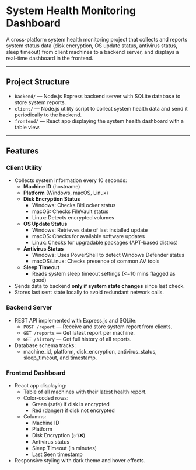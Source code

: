 # System Health Monitoring Dashboard

A cross-platform system health monitoring project that collects and reports system status data (disk encryption, OS update status, antivirus status, sleep timeout) from client machines to a backend server, and displays a real-time dashboard in the frontend.

---

## Project Structure

- `backend/` — Node.js Express backend server with SQLite database to store system reports.
- `client/` — Node.js utility script to collect system health data and send it periodically to the backend.
- `frontend/` — React app displaying the system health dashboard with a table view.

---

## Features

### Client Utility
- Collects system information every 10 seconds:
  - **Machine ID** (hostname)
  - **Platform** (Windows, macOS, Linux)
  - **Disk Encryption Status**
    - Windows: Checks BitLocker status
    - macOS: Checks FileVault status
    - Linux: Detects encrypted volumes
  - **OS Update Status**
    - Windows: Retrieves date of last installed update
    - macOS: Checks for available software updates
    - Linux: Checks for upgradable packages (APT-based distros)
  - **Antivirus Status**
    - Windows: Uses PowerShell to detect Windows Defender status
    - macOS/Linux: Checks presence of common AV tools
  - **Sleep Timeout**
    - Reads system sleep timeout settings (<=10 mins flagged as good)
- Sends data to backend **only if system state changes** since last check.
- Stores last sent state locally to avoid redundant network calls.

### Backend Server
- REST API implemented with Express.js and SQLite:
  - `POST /report` — Receive and store system report from clients.
  - `GET /reports` — Get latest report per machine.
  - `GET /history` — Get full history of all reports.
- Database schema tracks:
  - machine_id, platform, disk_encryption, antivirus_status, sleep_timeout, and timestamp.

### Frontend Dashboard
- React app displaying:
  - Table of all machines with their latest health report.
  - Color-coded rows:
    - Green (safe) if disk is encrypted
    - Red (danger) if disk not encrypted
  - Columns:
    - Machine ID
    - Platform
    - Disk Encryption (✅/❌)
    - Antivirus status
    - Sleep Timeout (in minutes)
    - Last Seen timestamp
- Responsive styling with dark theme and hover effects.
